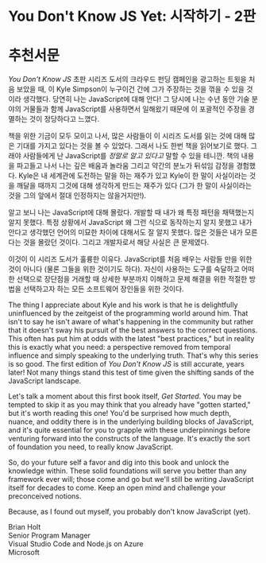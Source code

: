 # You Don't Know JS Yet: 시작하기 - 2판
# 추천서문

*You Don't Know JS* 초판 시리즈 도서의 크라우드 펀딩 캠페인을 광고하는 트윗을 처음 보았을 때, 이 Kyle Simpson이 누구이건 간에 그가 주장하는 것을 꺾을 수 있을 것이라 생각했다. 당연히 나는 JavaScript에 대해 안다! 그 당시에 나는 수년 동안 기술 분야의 거물들과 함께 JavaScript를 사용하면서 일해왔기 때문에 이 포괄적인 주장을 경멸하는 것이 정당하다고 느꼈다.

책을 위한 기금이 모두 모이고 나서, 많은 사람들이 이 시리즈 도서를 읽는 것에 대해 많은 기대를 가지고 있다는 것을 볼 수 있었다. 그래서 나도 한번 책을 읽어보기로 했다. 그래야 사람들에게 난 JavaScript를 *정말로 알고 있다고* 말할 수 있을 테니깐. 책의 내용을 파고들고 나서 나는 깊은 배움과 놀라움 그리고 약간의 분노가 뒤섞임 감정을 경험했다. Kyle은 내 세계관에 도전하는 말을 하는 재주가 있고 Kyle이 한 말이 사실이라는 것을 깨달을 때까지 그것에 대해 생각하게 만드는 재주가 있다 (그가 한 말이 사실이라는 것을 그의 앞에서 절대 인정하지는 않을거지만!).

알고 보니 나는 JavaScript에 대해 몰랐다. 개발할 때 내가 왜 특정 패턴을 채택했는지 알지 못했다. 특정 상황에서 JavaScript 왜 그런 식으로 동작하는지 알지 못했고 내가 안다고 생각했던 언어의 미묘한 차이에 대해서도 잘 알지 못했다. 많은 것들은 내가 모른다는 것을 몰랐던 것이다. 그리고 개발자로서 해당 사실은 큰 문제였다. 

이것이 이 시리즈 도서가 훌륭한 이유다. JavaScript를 처음 배우는 사람들 만을 위한 것이 아니다 (물론 그들을 위한 것이기도 하다). 자신이 사용하는 도구를 숙달하고 어떠한 선택으로 장단점을 거래할 때 상세한 부분까지 이해하고 문제 해결을 위한 적절한 방법을 선택하고자 하는 모든 소프트웨어 장인들을 위한 것이다.  

The thing I appreciate about Kyle and his work is that he is delightfully uninfluenced by the zeitgeist of the programming world around him. That isn't to say he isn't aware of what's happening in the community but rather that it doesn't sway his pursuit of the best answers to the correct questions. This often has put him at odds with the latest "best practices," but in reality this is exactly what you need: a perspective removed from temporal influence and simply speaking to the underlying truth. That's why this series is so good. The first edition of *You Don't Know JS* is still accurate, years later! Not many things stand this test of time given the shifting sands of the JavaScript landscape.

Let's talk a moment about this first book itself, *Get Started*. You may be tempted to skip it as you may think that you already have "gotten started," but it's worth reading this one! You'd be surprised how much depth, nuance, and oddity there is in the underlying building blocks of JavaScript, and it's quite essential for you to grapple with these underpinnings before venturing forward into the constructs of the language. It's exactly the sort of foundation you need, to really know JavaScript.

So, do your future self a favor and dig into this book and unlock the knowledge within. These solid foundations will serve you better than any framework ever will; those come and go but we'll still be writing JavaScript itself for decades to come. Keep an open mind and challenge your preconceived notions.

Because, as I found out myself, you probably don't know JavaScript (yet).

Brian Holt<br>
Senior Program Manager<br>
Visual Studio Code and Node.js on Azure<br>
Microsoft
